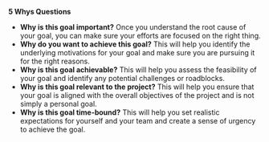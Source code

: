 **5 Whys Questions**

- **Why is this goal important?** Once you understand the root cause of your goal, you can make sure your efforts are focused on the right thing.
- **Why do you want to achieve this goal?** This will help you identify the underlying motivations for your goal and make sure you are pursuing it for the right reasons.
- **Why is this goal achievable?** This will help you assess the feasibility of your goal and identify any potential challenges or roadblocks.
- **Why is this goal relevant to the project?** This will help you ensure that your goal is aligned with the overall objectives of the project and is not simply a personal goal.
- **Why is this goal time-bound?** This will help you set realistic expectations for yourself and your team and create a sense of urgency to achieve the goal.